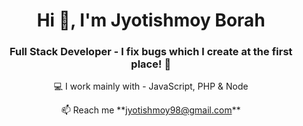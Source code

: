 <h1 align="center">Hi 👋, I'm Jyotishmoy Borah</h1>
<h3 align="center">Full Stack Developer - I fix bugs which I create at the first place! 😬</h3>

<p align="center">💻 I work mainly with - JavaScript, PHP & Node</p>

<p align="center">📫 Reach me **<a href="mailto:jyotishmoy98@gmail.com">jyotishmoy98@gmail.com</a>**
